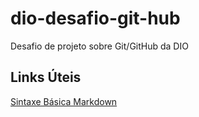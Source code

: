 # dio-desafio-git-hub
Desafio de projeto sobre Git/GitHub da DIO


## Links Úteis
[Sintaxe Básica Markdown](https://www.markdownguide.org/basic-syntax/)
